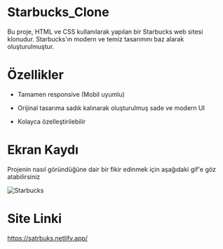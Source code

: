 # Starbucks_Clone
Bu proje, HTML ve CSS kullanılarak yapılan bir Starbucks web sitesi klonudur. Starbucks'ın modern ve temiz tasarımını baz alarak oluşturulmuştur.

# Özellikler
- Tamamen responsive (Mobil uyumlu)
  
- Orijinal tasarıma sadık kalınarak oluşturulmuş sade ve modern UI
  
- Kolayca özelleştirilebilir

# Ekran Kaydı
Projenin nasıl göründüğüne dair bir fikir edinmek için aşağıdaki gif'e göz atabilirsiniz

![Starbucks](https://github.com/user-attachments/assets/3b571ba9-9ed2-4390-b41f-94e2447ac697)

# Site Linki
https://satrbuks.netlify.app/

